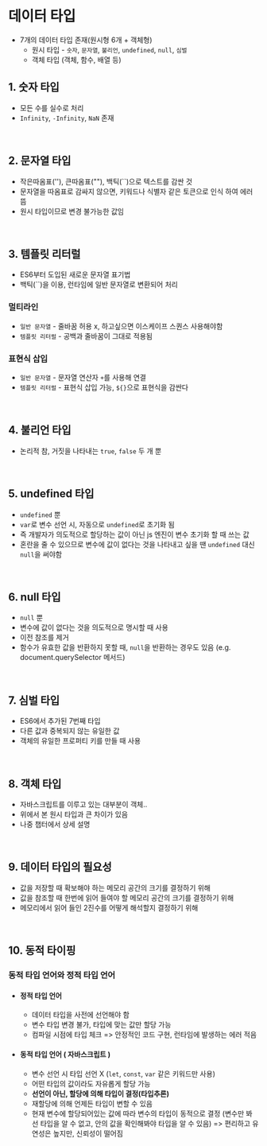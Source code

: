 # 데이터 타입

- 7개의 데이터 타입 존재(원시형 6개 + 객체형)
  - 원시 타입 - `숫자`, `문자열`, `불리언`, `undefined`, `null`, `심벌`
  - 객체 타입 (객체, 함수, 배열 등)

## 1. 숫자 타입

- 모든 수를 실수로 처리
- `Infinity`, `-Infinity`, `NaN` 존재

</br>

## 2. 문자열 타입

- 작은따옴표(''), 큰따옴표(""), 백틱(``)으로 텍스트를 감싼 것
- 문자열을 따옴표로 감싸지 않으면, 키워드나 식별자 같은 토큰으로 인식 하여 에러 뜸
- 원시 타입이므로 변경 불가능한 값임

</br>

## 3. 템플릿 리터럴

- ES6부터 도입된 새로운 문자열 표기법
- 백틱(``)을 이용, 런타임에 일반 문자열로 변환되어 처리

### 멀티라인

- `일반 문자열` - 줄바꿈 허용 x, 하고싶으면 이스케이프 스퀀스 사용해야함
- `템플릿 리터럴` - 공백과 줄바꿈이 그대로 적용됨

### 표현식 삽입

- `일반 문자열` - 문자열 연산자 `+`를 사용해 연결
- `템플릿 리터럴` - 표현식 삽입 가능, `${}`으로 표현식을 감싼다

</br>

## 4. 불리언 타입

- 논리적 참, 거짓을 나타내는 `true`, `false` 두 개 뿐

</br>

## 5. undefined 타입

- `undefined` 뿐
- `var`로 변수 선언 시, 자동으로 `undefined`로 초기화 됨
- 즉 개발자가 의도적으로 할당하는 값이 아닌 js 엔진이 변수 초기화 할 때 쓰는 값
- 혼란을 줄 수 있으므로 변수에 값이 없다는 것을 나타내고 싶을 땐 `undefined` 대신 `null`을 써야함

</br>

## 6. null 타입

- `null` 뿐
- 변수에 값이 없다는 것을 의도적으로 명시할 때 사용
- 이전 참조를 제거
- 함수가 유효한 값을 반환하지 못할 때, `null`을 반환하는 경우도 있음
  (e.g. document.querySelector 메서드)

</br>

## 7. 심벌 타입

- ES6에서 추가된 7번째 타입
- 다른 값과 중복되지 않는 유일한 값
- 객체의 유일한 프로퍼티 키를 만들 때 사용

</br>

## 8. 객체 타입

- 자바스크립트를 이루고 있는 대부분이 객체..
- 위에서 본 원시 타입과 큰 차이가 있음
- 나중 챕터에서 상세 설명

</br>

## 9. 데이터 타입의 필요성

- 값을 저장할 때 확보해야 하는 메모리 공간의 크기를 결정하기 위해
- 값을 참조할 때 한번에 읽어 들여야 할 메모리 공간의 크기를 결정하기 위해
- 메모리에서 읽어 들인 2진수를 어떻게 해석할지 결정하기 위해

</br>

## 10. 동적 타이핑

### 동적 타입 언어와 정적 타입 언어

- #### 정적 타입 언어
  - 데이터 타입을 사전에 선언해야 함
  - 변수 타입 변경 불가, 타입에 맞는 값만 할당 가능
  - 컴파일 시점에 타입 체크
    => 안정적인 코드 구현, 런타임에 발생하는 에러 적음
- #### 동적 타입 언어 ( 자바스크립트 )
  - 변수 선언 시 타입 선언 X (`let`, `const`, `var` 같은 키워드만 사용)
  - 어떤 타입의 값이라도 자유롭게 할당 가능
  - **선언이 아닌, 할당에 의해 타입이 결정(타입추론)**
  - 재할당에 의해 언제든 타입이 변할 수 있음
  - 현재 변수에 할당되어있는 값에 따라 변수의 타입이 동적으로 결정
    (변수만 봐선 타입을 알 수 없고, 안의 값을 확인해봐야 타입을 알 수 있음)
    => 편리하고 유연성은 높지만, 신뢰성이 떨어짐

</br>
